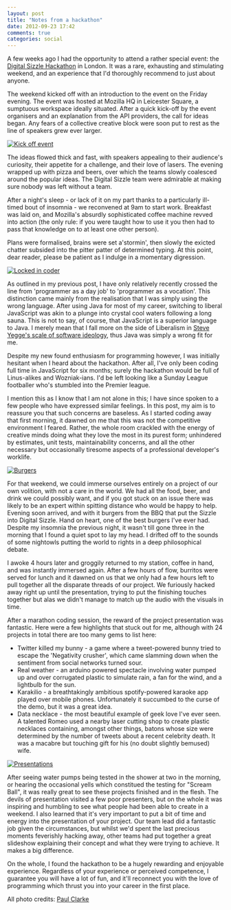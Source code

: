 ```yaml
---
layout: post
title: "Notes from a hackathon"
date: 2012-09-23 17:42
comments: true
categories: social
---
```

A few weeks ago I had the opportunity to attend a rather special event: the [Digital Sizzle Hackathon](http://www.thedigitalsizzle.com/ "Digital Sizzle Hackathon") in London. It was a rare, exhausting and stimulating weekend, and an experience that I'd thoroughly recommend to just about anyone.

The weekend kicked off with an introduction to the event on the Friday evening. The event was hosted at Mozilla HQ in Leicester Square, a sumptuous workspace ideally situated. After a quick kick-off by the event organisers and an explanation from the API providers, the call for ideas began. Any fears of a collective creative block were soon put to rest as the line of speakers grew ever larger.

<div class="floatright">
    <a href="http://www.flickr.com/photos/paul_clarke/7986249580/" class="notextdecoration">
        <img src="http://farm9.staticflickr.com/8310/7986249580_78dd35f904.jpg" title="Kick off event"/>
    </a>
</div>

The ideas flowed thick and fast, with speakers appealing to their audience's curiosity, their appetite for a challenge, and their love of lasers. The evening wrapped up with pizza and beers, over which the teams slowly coalesced around the popular ideas. The Digital Sizzle team were admirable at making sure nobody was left without a team.

After a night's sleep - or lack of it on my part thanks to a particularly ill-timed bout of insomnia - we reconvened at 9am to start work. Breakfast was laid on, and Mozilla's absurdly sophisticated coffee machine revved into action (the only rule: if you were taught how to use it you then had to pass that knowledge on to at least one other person).

Plans were formalised, brains were set a'stormin', then slowly the exicted chatter subsided into the pitter patter of determined typing. At this point, dear reader, please be patient as I indulge in a momentary digression.

<div class="floatleft">
    <a href="http://www.flickr.com/photos/paul_clarke/7989197960/" class="notextdecoration">
        <img src="http://farm9.staticflickr.com/8452/7989197960_5da00a8e88_n_d.jpg" title="Locked in coder"/>
    </a>
</div>

As outlined in my previous post, I have only relatively recently crossed the line from 'programmer as a day job' to 'programmer as a vocation'. This distinction came mainly from the realisation that I was simply using the wrong language. After using Java for most of my career, switching to liberal JavaScript was akin to a plunge into crystal cool waters following a long sauna. This is not to say, of course, that JavaScript is a superior language to Java. I merely mean that I fall more on the side of Liberalism in [Steve Yegge's scale of software ideology](https://plus.google.com/u/0/110981030061712822816/posts/KaSKeg4vQtz "Steve Yegge's Magic Mystery Bus"), thus Java was simply a wrong fit for me.

Despite my new found enthusiasm for programming however, I was initially hesitant when I heard about the hackathon. After all, I've only been coding full time in JavaScript for six months; surely the hackathon would be full of Linus-alikes and Wozniak-ians. I'd be left looking like a Sunday League footballer who's stumbled into the Premier league.

I mention this as I know that I am not alone in this; I have since spoken to a few people who have expressed similar feelings. In this post, my aim is to reassure you that such concerns are baseless. As I started coding away that first morning, it dawned on me that this was not the competitive environment I feared. Rather, the whole room crackled with the energy of creative minds doing what they love the most in its purest form; unhindered by estimates, unit tests, maintainability concerns, and all the other necessary but occasionally tiresome aspects of a professional developer's worklife.

<div class="floatright">
    <a href="http://www.flickr.com/photos/paul_clarke/7989357028/" class="notextdecoration">
        <img src="http://farm9.staticflickr.com/8450/7989357028_481fc0e899_n.jpg" title="Burgers"/>
    </a>
</div>

For that weekend, we could immerse ourselves entirely on a project of our own volition, with not a care in the world. We had all the food, beer, and drink we could possibly want, and if you got stuck on an issue there was likely to be an expert within spitting distance who would be happy to help. Evening soon arrived, and with it burgers from the BBQ that put the Sizzle into Digital Sizzle. Hand on heart, one of the best burgers I've ever had. Despite my insomnia the previous night, it wasn't till gone three in the morning that I found a quiet spot to lay my head. I drifted off to the sounds of some nightowls putting the world to rights in a deep philosophical debate.

I awoke 4 hours later and groggily returned to my station, coffee in hand, and was instantly immersed again. After a few hours of flow, burritos were served for lunch and it dawned on us that we only had a few hours left to pull together all the disparate threads of our project. We furiously hacked away right up until the presentation, trying to put the finishing touches together but alas we didn't manage to match up the audio with the visuals in time.

After a marathon coding session, the reward of the project presentation was fantastic. Here were a few highlights that stuck out for me, although with 24 projects in total there are too many gems to list here:
* Twitter killed my bunny - a game where a tweet-powered bunny tried to escape the 'Negativity crusher', which came slamming down when the sentiment from social networks turned sour.
* Real weather - an arduino powered spectacle involving water pumped up and over corrugated plastic to simulate rain, a fan for the wind, and a lightbulb for the sun.
* Karakilio - a breathtakingly ambitious spotify-powered karaoke app played over mobile phones. Unfortunately it succumbed to the curse of the demo, but it was a great idea.
* Data necklace - the most beautiful example of geek love I've ever seen. A talented Romeo used a nearby laser cutting shop to create plastic necklaces containing, amongst other things, batons whose size were determined by the number of tweets about a recent celebrity death. It was a macabre but touching gift for his (no doubt slightly bemused) wife.

<div class="floatleft">
    <a href="http://www.flickr.com/photos/paul_clarke/7992308349/" class="notextdecoration">
        <img src="http://farm9.staticflickr.com/8446/7992308349_272315417d.jpg" title="Presentations"/>
    </a>
</div>

After seeing water pumps being tested in the shower at two in the morning, or hearing the occasional yells which constitued the testing for "Scream Ball", it was really great to see these projects finished and in the flesh. The devils of presentation visited a few poor presenters, but on the whole it was inspiring and humbling to see what people had been able to create in a weekend. I also learned that it's very important to put a bit of time and energy into the presentation of your project. Our team lead did a fantastic job given the circumstances, but whilst we'd spent the last precious moments feverishly hacking away, other teams had put together a great slideshow explaining their concept and what they were trying to achieve. It makes a big difference.

 On the whole, I found the hackathon to be a hugely rewarding and enjoyable experience. Regardless of your experience or perceived competence, I guarantee you will have a lot of fun, and it'll reconnect you with the love of programming which thrust you into your career in the first place.

 All photo credits: [Paul Clarke](http://paulclarke.com)